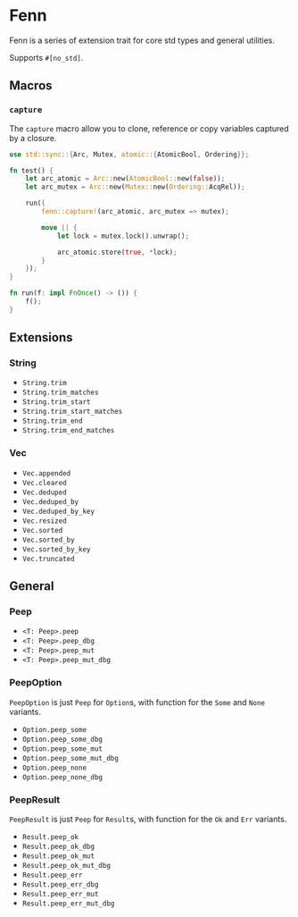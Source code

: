 # Fenn

Fenn is a series of extension trait for core std types and general utilities.

Supports `#[no_std]`.

## Macros

### `capture`

The `capture` macro allow you to clone, reference or copy variables captured by a closure.

```rust
use std::sync::{Arc, Mutex, atomic::{AtomicBool, Ordering}};

fn test() {
    let arc_atomic = Arc::new(AtomicBool::new(false));
    let arc_mutex = Arc::new(Mutex::new(Ordering::AcqRel));

    run({
        fenn::capture!(arc_atomic, arc_mutex => mutex);

        move || {
            let lock = mutex.lock().unwrap();

            arc_atomic.store(true, *lock);
        }
    });
}

fn run(f: impl FnOnce() -> ()) {
    f();
}
```

## Extensions

### String

  - `String.trim`
  - `String.trim_matches`
  - `String.trim_start`
  - `String.trim_start_matches`
  - `String.trim_end`
  - `String.trim_end_matches`

### Vec

  - `Vec.appended`
  - `Vec.cleared`
  - `Vec.deduped`
  - `Vec.deduped_by`
  - `Vec.deduped_by_key`
  - `Vec.resized`
  - `Vec.sorted`
  - `Vec.sorted_by`
  - `Vec.sorted_by_key`
  - `Vec.truncated`

## General

### Peep

  - `<T: Peep>.peep`
  - `<T: Peep>.peep_dbg`
  - `<T: Peep>.peep_mut`
  - `<T: Peep>.peep_mut_dbg`

### PeepOption

`PeepOption` is just `Peep` for `Option`s, with function for the `Some` and `None` variants.

  - `Option.peep_some`
  - `Option.peep_some_dbg`
  - `Option.peep_some_mut`
  - `Option.peep_some_mut_dbg`
  - `Option.peep_none`
  - `Option.peep_none_dbg`

### PeepResult

`PeepResult` is just `Peep` for `Result`s, with function for the `Ok` and `Err` variants.

  - `Result.peep_ok`
  - `Result.peep_ok_dbg`
  - `Result.peep_ok_mut`
  - `Result.peep_ok_mut_dbg`
  - `Result.peep_err`
  - `Result.peep_err_dbg`
  - `Result.peep_err_mut`
  - `Result.peep_err_mut_dbg`
